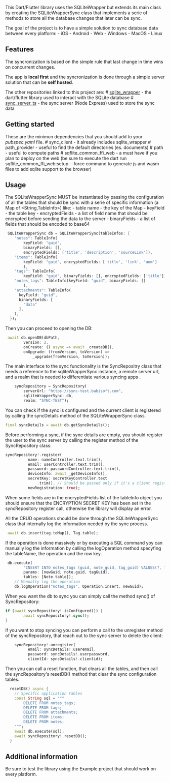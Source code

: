 This Dart/Flutter library uses the SQLiteWrapper but extends its main class by creating the SQLiteWrapperSync class that implements a serie of methods to store all the database changes that later can be sync.

The goal of the project is to have a simple solution to sync database data between every platform:
    - iOS
    - Android
    - Web
    - Windows
    - MacOS
    - Linux

## Features
The syncronization is based on the simple rule that last change in time wins on concurrent changes.

The app is **local first** and the syncronization is done through a simple server solution that can be **self hosted**.

The other repositories linked to this project are:
    # [sqlite_wrapper](https://github.com/stefalda/sqlite_wrapper) - the dart/flutter library used to interact with the SQLite database
    # [sync_server_ts](https://github.com/stefalda/sync_server_ts) - the sync server (Node Express) used to store the sync data

## Getting started
These are the minimun dependencies that you should add to your *pubspec.yaml* file.
    # sync_client - it already includes sqlite_wrapper
    # path_provider - useful to find the default directories (es. documents)
    # path - useful to compute paths
    # sqflite_common_ffi_web - a must have if you plan to deploy on the web (be sure to execute the dart run sqflite_common_ffi_web:setup --force command to generate js and wasm files to add sqlite support to the browser)

## Usage

The SQLiteWrapperSync MUST be instantiated by passing the configuration of all the tables that should be sync with a serie of specific information (a Map of <String,TableInfo>) like:
	- table name - the key of the Map
	- keyField - the table key 
	- encryptedFields - a list of field name that should be encrypted before sending the data to the server
	- binaryFields - a list of fields that should be encoded to base64 

```dart
 SQLiteWrapperSync db = SQLiteWrapperSync(tableInfos: {
    "notes": TableInfo(
        keyField: "guid",
        binaryFields: [],
        encryptedFields: ['title', 'description', 'sourceLink']),
    "items": TableInfo(
        keyField: "guid", encryptedFields: ['title', 'link', 'uom']
        ),
    "tags": TableInfo(
        keyField: "guid", binaryFields: [], encryptedFields: ['title']),
    "notes_tags": TableInfo(keyField: "guid", binaryFields: []
        ),
    "attachments": TableInfo(
      keyField: "guid",
      binaryFields: [
        "data"
      ],
    ),
  }); 
```

Then you can proceed to opening the DB:

```dart
 await db.openDB(dbPath,
        version: 2,
        onCreate: () async => await _createDB(),
        onUpgrade: (fromVersion, toVersion) =>
            _upgrade(fromVersion, toVersion));
```

The main interface to the sync functionality is the SyncRepositry class that needs a reference to the sqliteWrapperSync instance, a remote server url, and a realm that is needed to differentiate various syncing apps .

```dart
    syncRepository = SyncRepository(
        serverUrl: "https://sync-test.babisoft.com",
        sqliteWrapperSync: db,
        realm: "SYNC-TEST");
```

You can check if the sync is configured and the current client is registered by calling the syncDetails method of the SQLiteWrapperSync class.

```dart
final syncDetails = await db.getSyncDetails();
```

Before performing a sync, if the sync details are empty, you should register the user to the sync server by calling the register method of the SyncRepository class:

```dart
syncRepository!.register(
          name: nameController.text.trim(),
          email: userController.text.trim(),
          password: passwordController.text.trim(),
          deviceInfo: await _getDeviceInfo(),
          secretKey: secretKeyController.text
              .trim(), // Should be passed only if it's a client registration and NOT a new registration
          newRegistration: true);
```

When some fields are in the encryptedFields list of the tableInfo object you should ensure that the ENCRYPTION SECRET KEY has been set in the syncRepository register call, otherwise the library will display an error.


All the CRUD operations should be done through the SQLiteWrapperSync class that internally log the information needed by the sync process.

```dart
 await db.insert(tag.toMap(), Tag.table);
```

If the operation is done massively or by executing a SQL command yoy can manually log the information by calling the logOperation method specyfing the tableName, the operation and the row key.

```dart
 db.execute(
        "INSERT INTO notes_tags (guid, note_guid, tag_guid) VALUES(?, ?,?);",
        params: [newGuid, note.guid, tagGuid],
        tables: [Note.table]);
    // Manually log the operation
    db.logOperation("notes_tags", Operation.insert, newGuid);
```

When you want the db to sync you can simply call the method sync() of SyncRepository:

```dart
if (await syncRepository!.isConfigured()) {
        await syncRepository!.sync();
}
```

If you want to stop syncing you can perform a call to the unregister method of the syncRepository, that reach out to the sync server to delete the client:

```dart 
    syncRepository!.unregister(
          email: syncDetails!.useremail,
          password: syncDetails!.userpassword,
          clientId: syncDetails!.clientid);
```

Then you can call a reset function, that clears all the tables, and then call the syncRepository's resetDB() method that clear the sync configuration tables. 

```dart
  resetDB() async {
  	// Specific application tables
    const String sql = """
        DELETE FROM notes_tags;
        DELETE FROM tags;
        DELETE FROM attachments;
        DELETE FROM items;
        DELETE FROM notes;
    """;
    await db.execute(sql);
    await syncRepository!.resetDB();
  }
```  

## Additional information
Be sure to test the library using the Example project that should work on every platform.
